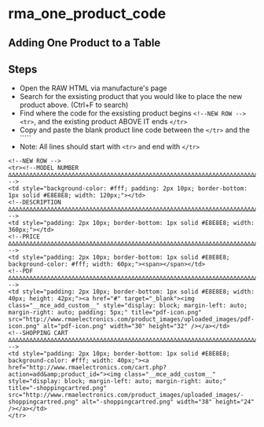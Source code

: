 # rma_one_product_code

## Adding One Product to a Table

## Steps

* Open the RAW HTML via manufacture's page
* Search for the exsisting product that you would like to place the new product above. (Ctrl+F to search)
* Find where the code for the exsisting product begins ```<!--NEW ROW --> <tr>```, and the existing product ABOVE IT ends ``` </tr> ```
* Copy and paste the blank product line code between the ``` </tr> ``` and the ```<!--NEW ROW --><tr>``
* Note: All lines should start with ``` <tr> ``` and end with ``` </tr> ```

``` 
<!--NEW ROW -->
<tr><!--MODEL NUMBER ∆∆∆∆∆∆∆∆∆∆∆∆∆∆∆∆∆∆∆∆∆∆∆∆∆∆∆∆∆∆∆∆∆∆∆∆∆∆∆∆∆∆∆∆∆∆∆∆∆∆∆∆∆∆∆∆∆∆∆∆∆∆∆∆∆∆∆∆∆∆∆∆∆ -->
<td style="background-color: #fff; padding: 2px 10px; border-bottom: 1px solid #E8E8E8; width: 120px;"></td>
<!--DESCRIPTION ∆∆∆∆∆∆∆∆∆∆∆∆∆∆∆∆∆∆∆∆∆∆∆∆∆∆∆∆∆∆∆∆∆∆∆∆∆∆∆∆∆∆∆∆∆∆∆∆∆∆∆∆∆∆∆∆∆∆∆∆∆∆∆∆∆∆∆∆∆∆∆∆∆ -->
<td style="padding: 2px 10px; border-bottom: 1px solid #E8E8E8; width: 360px;"></td>
<!--PRICE ∆∆∆∆∆∆∆∆∆∆∆∆∆∆∆∆∆∆∆∆∆∆∆∆∆∆∆∆∆∆∆∆∆∆∆∆∆∆∆∆∆∆∆∆∆∆∆∆∆∆∆∆∆∆∆∆∆∆∆∆∆∆∆∆∆∆∆∆∆∆∆∆∆∆∆∆∆∆∆∆ -->
<td style="padding: 2px 10px; border-bottom: 1px solid #E8E8E8; background-color: #fff; width: 60px;"><span></span></td>
<!--PDF ∆∆∆∆∆∆∆∆∆∆∆∆∆∆∆∆∆∆∆∆∆∆∆∆∆∆∆∆∆∆∆∆∆∆∆∆∆∆∆∆∆∆∆∆∆∆∆∆∆∆∆∆∆∆∆∆∆∆∆∆∆∆∆∆∆∆∆∆∆∆∆∆∆ -->
<td style="padding: 2px 10px; border-bottom: 1px solid #E8E8E8; width: 40px; height: 42px;"><a href="#" target="_blank"><img class="__mce_add_custom__" style="display: block; margin-left: auto; margin-right: auto; padding: 5px;" title="pdf-icon.png" src="http://www.rmaelectronics.com/product_images/uploaded_images/pdf-icon.png" alt="pdf-icon.png" width="30" height="32" /></a></td>
<!--SHOPPING CART ∆∆∆∆∆∆∆∆∆∆∆∆∆∆∆∆∆∆∆∆∆∆∆∆∆∆∆∆∆∆∆∆∆∆∆∆∆∆∆∆∆∆∆∆∆∆∆∆∆∆∆∆∆∆∆∆∆∆∆∆∆∆∆∆∆∆∆∆∆∆∆∆ -->
<td style="padding: 2px 10px; border-bottom: 1px solid #E8E8E8; background-color: #fff; width: 40px;"><a href="http://www.rmaelectronics.com/cart.php?action=add&amp;product_id="><img class="__mce_add_custom__" style="display: block; margin-left: auto; margin-right: auto;" title="-shoppingcartred.png" src="http://www.rmaelectronics.com/product_images/uploaded_images/-shoppingcartred.png" alt="-shoppingcartred.png" width="38" height="24" /></a></td>
</tr>
```



